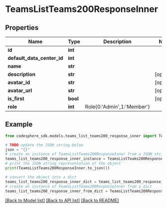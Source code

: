 # TeamsListTeams200ResponseInner


## Properties

Name | Type | Description | Notes
------------ | ------------- | ------------- | -------------
**id** | **int** |  | 
**default_data_center_id** | **int** |  | 
**name** | **str** |  | 
**description** | **str** |  | [optional] 
**avatar_id** | **str** |  | [optional] 
**avatar_url** | **str** |  | [optional] 
**is_first** | **bool** |  | [optional] 
**role** | **int** | Role{0:&#39;Admin&#39;,1:&#39;Member&#39;} | 

## Example

```python
from codesphere_sdk.models.teams_list_teams200_response_inner import TeamsListTeams200ResponseInner

# TODO update the JSON string below
json = "{}"
# create an instance of TeamsListTeams200ResponseInner from a JSON string
teams_list_teams200_response_inner_instance = TeamsListTeams200ResponseInner.from_json(json)
# print the JSON string representation of the object
print(TeamsListTeams200ResponseInner.to_json())

# convert the object into a dict
teams_list_teams200_response_inner_dict = teams_list_teams200_response_inner_instance.to_dict()
# create an instance of TeamsListTeams200ResponseInner from a dict
teams_list_teams200_response_inner_from_dict = TeamsListTeams200ResponseInner.from_dict(teams_list_teams200_response_inner_dict)
```
[[Back to Model list]](../README.md#documentation-for-models) [[Back to API list]](../README.md#documentation-for-api-endpoints) [[Back to README]](../README.md)


